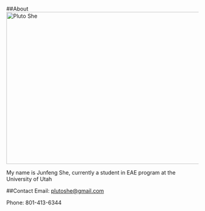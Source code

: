##About
<img src="assets\content\photo.jpg" alt="Pluto She" width="600" height="400" />
<!-- ![Pluto She](assets\content\photo.jpg) -->


My name is Junfeng She, currently a student in EAE program at the University of Utah


<!-- Pluto She is a developing game developer, currently studying in EAE program at the University of Utah.

He values nothing more than curiosity, imagination, and love. He wants to use the game, the powerful medium, to transfer his values, to demonstrate his fancy worlds, to help players probe who they are, find what they want, and make the first step. The immersive way of games, in his opinion, would let the players making their own decisions postively, making them change and develop through the process. 

Therefore, Pluto is currently learning how to develop and design a game passionately.

Beside, he feature himself as following tags:
- nerd, fascinating by the technologies.
- interested in multiple expressing way, including animations, films, fictions.
- love to play adventure games.
- love arts. -->

##Contact
Email: <plutoshe@gmail.com>

Phone: 801-413-6344
 